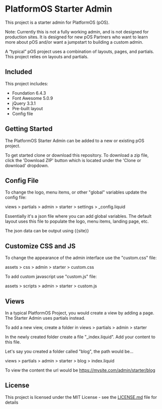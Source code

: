 # PlatformOS Starter Admin

This project is a starter admin for PlatformOS (pOS).

Note: Currently this is not a fully working admin, and is not designed for production sites. It is designed for new pOS Partners who want to learn more about pOS and/or want a jumpstart to building a custom admin.

A “typical” pOS project uses a combination of layouts, pages, and partials. This project relies on layouts and partials.

## Included

This project includes:
- Foundation 6.4.3
- Font Awesome 5.0.9
- jQuery 3.3.1
- Pre-built layout
- Config file

## Getting Started

The PlatformOS Starter Admin can be added to a new or existing pOS project.

To get started clone or download this repository. To download a zip file, click the 'Download ZIP' button which is located under the 'Clone or download' dropdown.

## Config File

To change the logo, menu items, or other "global" variables update the config file:

views > partials > admin > starter > settings > _config.liquid

Essentially it's a json file where you can add global variables. The default layout uses this file to populate the logo, menu items, landing page, etc.

The json data can be output using {{site}}

## Customize CSS and JS

To change the appearance of the admin interface use the "custom.css" file:

assets > css > admin > starter > custom.css

To add custom javascript use "custom.js" file:

assets > scripts > admin > starter > custom.js

## Views

In a typical PlatformOS Project, you would create a view by adding a page. The Starter Admin uses partials instead.

To add a new view, create a folder in views > partials > admin > starter

In the newly created folder create a file "_index.liquid". Add your content to this file.

Let's say you created a folder called "blog", the path would be...

views > partials > admin > starter > blog > index.liquid

To view the content the url would be https://mysite.com/admin/starter/blog

## License

This project is licensed under the MIT License - see the [LICENSE.md](LICENSE.md) file for details
